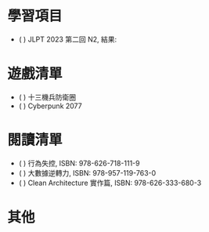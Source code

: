 
# 學習項目

- ( ) JLPT 2023 第二回 N2, 結果: 

# 遊戲清單

- ( ) 十三機兵防衛圈
- ( ) Cyberpunk 2077

# 閱讀清單

- ( ) 行為失控, ISBN: 978-626-718-111-9
- ( ) 大數據逆轉力, ISBN: 978-957-119-763-0
- ( ) Clean Architecture 實作篇, ISBN: 978-626-333-680-3

# 其他